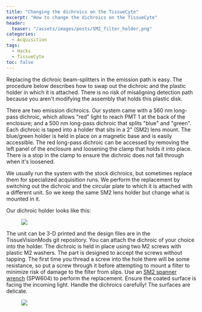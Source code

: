 ```yaml
---
title: "Changing the dichroics on the TissueCyte"
excerpt: "How to change the dichroics on the TissueCyte"
header:
  teaser: "/assets/images/posts/SM2_filter_holder.png"
categories:
  - Acquisition
tags: 
  - Hacks
  - TissueCyte
toc: false
---
```

 

Replacing the dichroic beam-splitters in the emission path is easy. 
The procedure below describes how to swap out the dichroic and the plastic holder in which it is attached. 
There is no risk of misaligning detection path because you aren't modifying the assembly that holds this plastic disk.

There are two emission dichroics. Our system came with a 560 nm long-pass dichroic, which allows "red" light to reach PMT 1 at the back of the enclosure; and a 500 nm long-pass dichroic that splits "blue" and "green". Each dichroic is taped into a holder that sits in a 2" (SM2) lens mount. The blue/green holder is held in place on a magnetic base and is easily accessible. The red long-pass dichroic can be accessed by removing the left panel of the enclosure and loosening the clamp that holds it into place. There is a stop in the clamp to ensure the dichroic does not fall through when it's loosened. 

We usually run the system with the stock dichroics, but sometimes replace them for specialized acquisition runs. 
We perform the replacement by switching out the dichroic and the circular plate to which it is attached with a different unit. 
So we keep the same SM2 lens holder but change what is mounted in it.

Our dichroic holder looks like this:
<figure>
    <img src="{{ site.baseurl }}/assets/images/posts/SM2_filter_holder.png">
</figure>

The unit can be 3-D printed and the design files are in the TissueVisionMods git repository. 
You can attach the dichroic of your choice into the holder. 
The dichroic is held in place using two M2 screws with plastic M2 washers. 
The part is designed to accept the screws without tapping. 
The first time you thread a screw into the hole there will be some resistance, so put a screw through it before attempting to mount a filter to minimize risk of damage to the filter from slips. 
Use an [SM2 spanner wrench](https://www.thorlabs.com/thorproduct.cfm?partnumber=SPW604) (SPW604) to perform the replacement. 
Ensure the coated surface is facing the incoming light. 
Handle the dichroics carefully! The surfaces are delicate.

<figure>
    <img src="{{ site.baseurl }}/assets/images/posts/SM2_filter_holder_picture_with_screw.jpg">
</figure>

